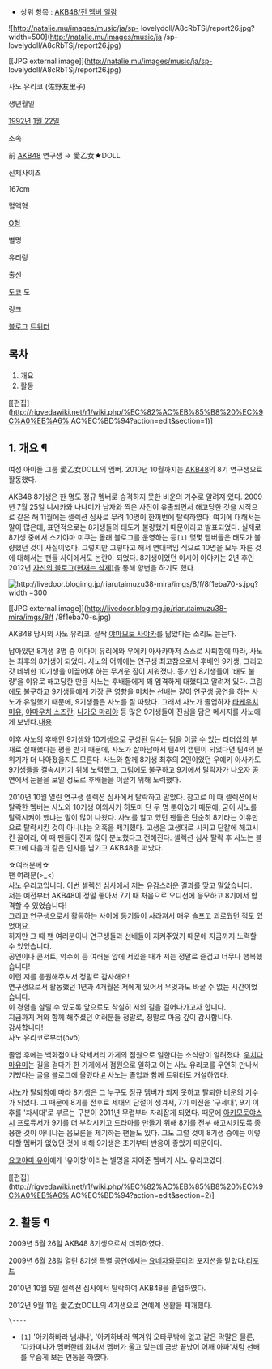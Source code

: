   * 상위 항목 : [AKB48/전 멤버 일람](AKB48/%EC%A0%84%20%EB%A9%A4%EB%B2%84%20%EC%9D%BC%EB%9E%8C.md)  

![http://natalie.mu/images/music/ja/sp-
lovelydoll/A8cRbTSj/report26.jpg?width=500](http://natalie.mu/images/music/ja
/sp-lovelydoll/A8cRbTSj/report26.jpg)

[[JPG external image]](http://natalie.mu/images/music/ja/sp-
lovelydoll/A8cRbTSj/report26.jpg)

사노 유리코 (佐野友里子)

생년월일

[1992년](1992%EB%85%84.md) [1월 22일](1%EC%9B%94%2022%EC%9D%BC.md)

소속

前 [AKB48](AKB48.md) 연구생 → 愛乙女★DOLL

신체사이즈

167cm

혈액형

[O형](O%ED%98%95.md)

별명

유리링

출신

[도쿄](%EB%8F%84%EC%BF%84.md) 도

링크

[블로그](http://ameblo.jp/sano-yuriko122/) [트위터](https://twitter.com/sanoyuriko)

  

## 목차

    

1. 개요 
2. 활동 

[[편집](http://rigvedawiki.net/r1/wiki.php/%EC%82%AC%EB%85%B8%20%EC%9C%A0%EB%A6%
AC%EC%BD%94?action=edit&section=1)]

## 1. 개요 ¶

여성 아이돌 그룹 愛乙女DOLL의 멤버. 2010년 10월까지는 [AKB48](AKB48.md)의 8기 연구생으로 활동했다.

  

AKB48 8기생은 한 명도 정규 멤버로 승격하지 못한 비운의 기수로 알려져 있다. 2009년 7월 25일 니시카와 나나미가 남자와 찍은
사진이 유출되면서 해고당한 것을 시작으로 같은 해 11월에는 셀렉션 심사로 무려 10명이 한꺼번에 탈락하였다. 여기에 대해서는 말이 많은데,
표면적으로는 8기생들의 태도가 불량했기 때문이라고 발표되었다. 실제로 8기생 중에서 스기야마 미쿠는 몰래 블로그를 운영하는 등`[1]` 몇몇
멤버들은 태도가 불량했던 것이 사실이었다. 그렇지만 그렇다고 해서 연대책임 식으로 10명을 모두 자른 것에 대해서는 팬들 사이에서도 논란이
되었다. 8기생이었던 이시이 아야카는 2년 후인 2012년 [자신의 블로그(현재는
삭제)](http://ameblo.jp/qyamer0624/entry-11148443731.html)을 통해 항변을 하기도 했다.

  

![http://livedoor.blogimg.jp/riarutaimuzu38-mira/imgs/8/f/8f1eba70-s.jpg?width
=300](http://livedoor.blogimg.jp/riarutaimuzu38-mira/imgs/8/f/8f1eba70-s.jpg)

[[JPG external image]](http://livedoor.blogimg.jp/riarutaimuzu38-mira/imgs/8/f
/8f1eba70-s.jpg)

  
AKB48 당시의 사노 유리코. 살짝 [야마모토 사야카](%EC%95%BC%EB%A7%88%EB%AA%A8%ED%86%A0%20%EC%82%AC%EC%95%BC%EC%B9%B4.md)를 닮았다는 소리도 듣는다.

  

남아있던 8기생 3명 중 이마이 유리에와 우에키 아사카마저 스스로 사퇴함에 따라, 사노는 최후의 8기생이 되었다. 사노의 어깨에는 연구생
최고참으로서 후배인 9기생, 그리고 갓 데뷔한 10기생을 이끌어야 하는 무거운 짐이 지워졌다. 동기인 8기생들이 '태도 불량'을 이유로
해고당한 만큼 사노는 후배들에게 꽤 엄격하게 대했다고 알려져 있다. 그럼에도 불구하고 9기생들에게 가장 큰 영향을 미치는 선배는 같이 연구생
공연을 하는 사노가 유일했기 때문에, 9기생들은 사노를 잘 따랐다. 그래서 사노가 졸업하자 [타케우치미유](%ED%83%80%EC%BC%80%EC%9A%B0%EC%B9%98%20%EB%AF%B8%EC%9C%A0.md), [야마우치 스즈란](%EC%95%BC%EB%A7%88%EC%9A%B0%EC%B9%98%20%EC%8A%A4%EC%A6%88%EB%9E%80.md),
[나가오 마리야](%EB%82%98%EA%B0%80%EC%98%A4%20%EB%A7%88%EB%A6%AC%EC%95%BC.md) 등
많은 9기생들이 진심을 담은 메시지를 사노에게
보냈다.[내용](http://akb48taimuzu.livedoor.biz/archives/363040.html)

  

이후 사노의 후배인 9기생와 10기생으로 구성된 팀4는 팀을 이끌 수 있는 리더십의 부재로 실패했다는 평을 받기 때문에, 사노가 살아남아서
팀4의 캡틴이 되었다면 팀4의 분위기가 더 나아졌을지도 모른다. 사노와 함께 8기생 최후의 2인이었던 우에키 아사카도 9기생들을 결속시키기
위해 노력했고, 그럼에도 불구하고 9기에서 탈락자가 나오자 공연에서 눈물을 보일 정도로 후배들을 이끌기 위해 노력했다.

  

2010년 10월 열린 연구생 셀렉션 심사에서 탈락하고 말았다. 참고로 이 때 셀렉션에서 탈락한 멤버는 사노와 10기생 이와사키 히토미 단
두 명 뿐이었기 때문에, 굳이 사노를 탈락시켜야 했냐는 말이 많이 나왔다. 사노를 알고 있던 팬들은 단순히 8기라는 이유만으로 탈락시킨 것이
아니냐는 의혹을 제기했다. 고생은 고생대로 시키고 단칼에 해고시킨 꼴이라, 이 때 팬들이 진짜 많이 분노했다고 전해진다. 셀렉션 심사 탈락
후 사노는 블로그에 다음과 같은 인사를 남기고 AKB48을 떠났다.

  

☆여러분께☆  
팬 여러분(>_<)  
사노 유리코입니다. 이번 셀렉션 심사에서 저는 유감스러운 결과를 맞고 말았습니다.  
저는 예전부터 AKB48이 정말 좋아서 7기 때 처음으로 오디션에 응모하고 8기에서 합격할 수 있었습니다!  
그리고 연구생으로서 활동하는 사이에 동기들이 사라져서 매우 슬프고 괴로웠던 적도 있었어요.  
하지만 그 때 팬 여러분이나 연구생들과 선배들이 지켜주었기 때문에 지금까지 노력할 수 있었습니다.  
공연이나 콘서트, 악수회 등 여러분 앞에 서있을 때가 저는 정말로 즐겁고 너무나 행복했습니다!  
이런 저를 응원해주셔서 정말로 감사해요!  
연구생으로서 활동했던 1년과 4개월은 저에게 있어서 무엇과도 바꿀 수 없는 시간이었습니다.  
이 경험을 살릴 수 있도록 앞으로도 착실히 저의 길을 걸어나가고자 합니다.  
지금까지 저와 함께 해주셨던 여러분들 정말로, 정말로 마음 깊이 감사합니다.  
감사합니다!  
사노 유리코로부터(бvб)

  
졸업 후에는 백화점이나 악세서리 가게의 점원으로 일한다는 소식만이 알려졌다. [우치다마유미](%EC%9A%B0%EC%B9%98%EB%8B%A4%20%EB%A7%88%EC%9C%A0%EB%AF%B8.md)는 길을 걷다가
한 가게에서 점원으로 일하고 이는 사노 유리코를 우연히 만나서 기뻤다는 글을 블로그에
올렸다.[#](http://ameblo.jp/uchidamayumi/entry-10939200025.html) 사노는 졸업과 함께 트위터도
개설하였다.

  

사노가 탈퇴함에 따라 8기생은 그 누구도 정규 멤버가 되지 못하고 탈퇴한 비운의 기수가 되었다. 그 때문에 8기를 전후로 세대의 단절이
생겨서, 7기 이전을 '구세대', 9기 이후를 '차세대'로 부르는 구분이 2011년 무렵부터 자리잡게 되었다. 때문에 [아키모토야스시](%EC%95%84%ED%82%A4%EB%AA%A8%ED%86%A0%20%EC%95%BC%EC%8A%A4%EC%8B%9C.md)
프로듀서가 9기를 더 부각시키고 드라마를 만들기 위해 8기를 전부 해고시키도록 종용한 것이 아니냐는 음모론을 제기하는 팬들도 있다. 그도
그럴 것이 8기생 중에는 이렇다할 멤버가 없었던 것에 비해 9기생은 초기부터 반응이 좋았기 때문이다.

  

[요코야마 유이](%EC%9A%94%EC%BD%94%EC%95%BC%EB%A7%88%20%EC%9C%A0%EC%9D%B4.md)에게
'유이항'이라는 별명을 지어준 멤버가 사노 유리코였다.

  

[[편집](http://rigvedawiki.net/r1/wiki.php/%EC%82%AC%EB%85%B8%20%EC%9C%A0%EB%A6%
AC%EC%BD%94?action=edit&section=2)]

## 2. 활동 ¶

2009년 5월 26일 AKB48 8기생으로서 데뷔하였다.

  

2009년 6월 28일 열린 8기생 특별 공연에서는 [요네자와루미](%EC%9A%94%EB%84%A4%EC%9E%90%EC%99%80%20%EB%A3%A8%EB%AF%B8.md)의 포지션을
맡았다.[리포트](http://d.hatena.ne.jp/icchi_mercury/20090702/1246508129)

  

2010년 10월 5일 셀렉션 심사에서 탈락하여 AKB48을 졸업하였다.

  

2012년 9월 11일 愛乙女DOLL의 4기생으로 연예계 생활을 재개했다.

`\----`

  * `[1]` '아키하바라 냄새나', '아키하바라 역겨워 오타쿠밖에 없고'같은 막말은 물론, '다카미나가 멤버한테 화내서 멤버가 울고 있는데 금방 끝났어 어깨 아파'처럼 선배를 우습게 보는 언동을 하였다.

